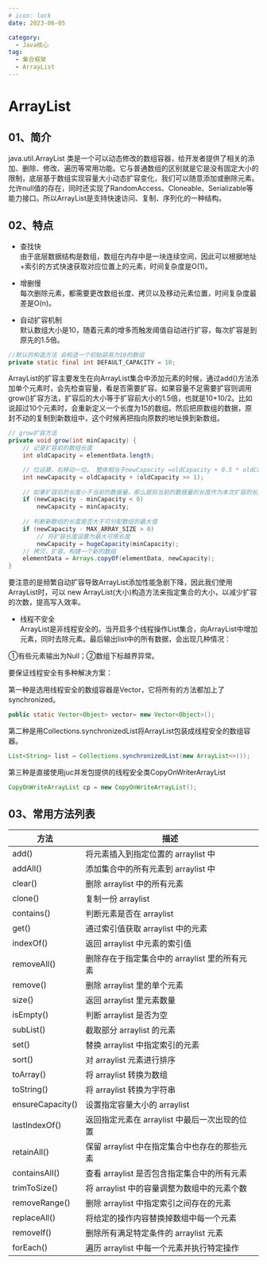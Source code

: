 ```yaml
---
# icon: lock
date: 2023-06-05

category:
  - Java核心
tag:
  - 集合框架
  - ArrayList
---
```


# ArrayList
## 01、简介

java.util.ArrayList 类是一个可以动态修改的数组容器，给开发者提供了相关的添加、删除、修改、遍历等常用功能。它与普通数组的区别就是它是没有固定大小的限制，底层基于数组实现容量大小动态扩容变化，我们可以随意添加或删除元素。允许null值的存在，同时还实现了RandomAccess、Cloneable、Serializable等能力接口。所以ArrayList是支持快速访问、复制、序列化的一种结构。  

## 02、特点 

- 查找快  
由于底层数据结构是数组，数组在内存中是一块连续空间，因此可以根据地址+索引的方式快速获取对应位置上的元素，时间复杂度是O(1)。  

- 增删慢  
每次删除元素，都需要更改数组长度、拷贝以及移动元素位置，时间复杂度最差是O(n)。 

- 自动扩容机制  
默认数组大小是10，随着元素的增多而触发阈值自动进行扩容，每次扩容是到原先的1.5倍。   
```java
//默认的构造方法 会构造一个初始容易为10的数组
private static final int DEFAULT_CAPACITY = 10;
``` 
ArrayList的扩容主要发生在向ArrayList集合中添加元素的时候，通过add()方法添加单个元素时，会先检查容量，看是否需要扩容。如果容量不足需要扩容则调用grow()扩容方法，扩容后的大小等于扩容前大小的1.5倍，也就是10+10/2。比如说超过10个元素时，会重新定义一个长度为15的数组。然后把原数组的数据，原封不动的复制到新数组中，这个时候再把指向原数的地址换到新数组。
```java
// grow扩容方法
private void grow(int minCapacity) {
    // 记录扩容前的数组长度
    int oldCapacity = elementData.length;

    // 位运算，右移动一位。 整体相当于newCapacity =oldCapacity + 0.5 * oldCapacity
    int newCapacity = oldCapacity + (oldCapacity >> 1);
    
    // 如果扩容后的长度小于当前的数据量，那么就将当前的数据量的长度作为本次扩容的长度
    if (newCapacity - minCapacity < 0)
        newCapacity = minCapacity;
    
    // 判断新数组的长度是否大于可分配数组的最大值
    if (newCapacity - MAX_ARRAY_SIZE > 0)
        // 将扩容长度设置为最大可用长度
        newCapacity = hugeCapacity(minCapacity);
    // 拷贝，扩容，构建一个新的数组
    elementData = Arrays.copyOf(elementData, newCapacity);
}
```

要注意的是频繁自动扩容导致ArrayList添加性能急剧下降，因此我们使用ArrayList时，可以 new ArrayList(大小)构造方法来指定集合的大小，以减少扩容的次数，提高写入效率。

- 线程不安全  
ArrayList是非线程安全的。当开启多个线程操作List集合，向ArrayList中增加元素，同时去除元素。最后输出list中的所有数据，会出现几种情况：

①有些元素输出为Null；②数组下标越界异常。  

要保证线程安全有多种解决方案：  

第一种是选用线程安全的数组容器是Vector，它将所有的方法都加上了synchronized。
```java
public static Vector<Object> vector= new Vector<Object>(); 
```
第二种是用Collections.synchronizedList将ArrayList包装成线程安全的数组容器。
```java
List<String> list = Collections.synchronizedList(new ArrayList<>());
```
第三种是直接使用juc并发包提供的线程安全类CopyOnWriterArrayList
```java
CopyOnWriteArrayList cp = new CopyOnWriteArrayList();
```


## 03、常用方法列表

|方法	|描述
| ----------- | ----------- |
|add()	|将元素插入到指定位置的 arraylist 中
|addAll()	|添加集合中的所有元素到 arraylist 中
|clear()	|删除 arraylist 中的所有元素
|clone()	|复制一份 arraylist
|contains()	|判断元素是否在 arraylist
|get()	|通过索引值获取 arraylist 中的元素
|indexOf()	|返回 arraylist 中元素的索引值
|removeAll()	|删除存在于指定集合中的 arraylist 里的所有元素
|remove()	|删除 arraylist 里的单个元素
|size()	|返回 arraylist 里元素数量
|isEmpty()	|判断 arraylist 是否为空
|subList()	|截取部分 arraylist 的元素
|set()	|替换 arraylist 中指定索引的元素
|sort()	|对 arraylist 元素进行排序
|toArray()	|将 arraylist 转换为数组
|toString()	|将 arraylist 转换为字符串
|ensureCapacity()	|设置指定容量大小的 arraylist
|lastIndexOf()	|返回指定元素在 arraylist 中最后一次出现的位置
|retainAll()	|保留 arraylist 中在指定集合中也存在的那些元素
|containsAll()	|查看 arraylist 是否包含指定集合中的所有元素
|trimToSize()	|将 arraylist 中的容量调整为数组中的元素个数
|removeRange()	|删除 arraylist 中指定索引之间存在的元素
|replaceAll()	|将给定的操作内容替换掉数组中每一个元素
|removeIf()	|删除所有满足特定条件的 arraylist 元素
|forEach()	|遍历 arraylist 中每一个元素并执行特定操作

 

